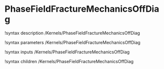 <!-- MOOSE Documentation Stub: Remove this when content is added. -->

# PhaseFieldFractureMechanicsOffDiag

!syntax description /Kernels/PhaseFieldFractureMechanicsOffDiag

!syntax parameters /Kernels/PhaseFieldFractureMechanicsOffDiag

!syntax inputs /Kernels/PhaseFieldFractureMechanicsOffDiag

!syntax children /Kernels/PhaseFieldFractureMechanicsOffDiag

